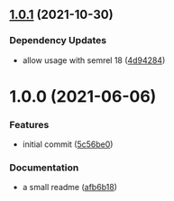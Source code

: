 ## [1.0.1](https://github.com/gliech/semantic-release-config-github-generic/compare/v1.0.0...v1.0.1) (2021-10-30)


### Dependency Updates

* allow usage with semrel 18 ([4d94284](https://github.com/gliech/semantic-release-config-github-generic/commit/4d94284aed8976ab61a772eeb1ab9b87e53eeb30))

# 1.0.0 (2021-06-06)


### Features

* initial commit ([5c56be0](https://github.com/gliech/semantic-release-config-github-generic/commit/5c56be0716b631812b2d48cdfb293e9d6a1c7435))


### Documentation

* a small readme ([afb6b18](https://github.com/gliech/semantic-release-config-github-generic/commit/afb6b1845d413fcfb04b5ad92153caa5cc26d942))

